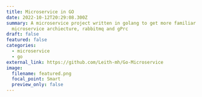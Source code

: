 ```yaml
---
title: Microservice in GO
date: 2022-10-12T20:29:08.300Z
summary: A microservice project written in golang to get more familiar with the
  microservice archiecture, rabbitmq and gPrc
draft: false
featured: false
categories:
  - microservice
  - go
external_link: https://github.com/Leith-mh/Go-Microservice
image:
  filename: featured.png
  focal_point: Smart
  preview_only: false
---
```

